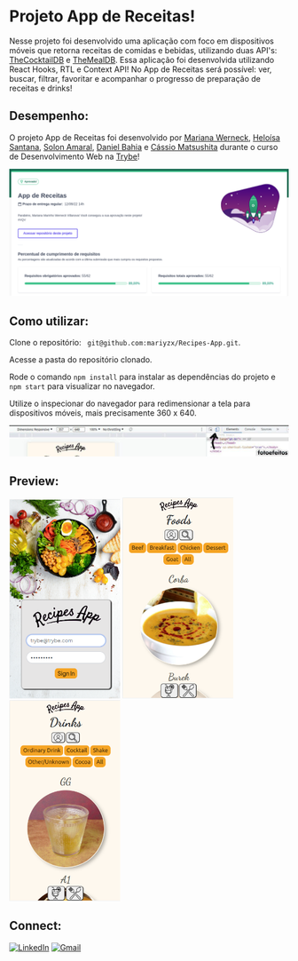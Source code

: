 # Projeto App de Receitas!

Nesse projeto foi desenvolvido uma aplicação com foco em dispositivos móveis que retorna receitas de comidas e bebidas, utilizando duas API's: [TheCocktailDB](https://www.thecocktaildb.com/) e [TheMealDB](https://www.themealdb.com/). Essa aplicação foi desenvolvida utilizando React Hooks, RTL e Context API! No App de Receitas será possível: ver, buscar, filtrar, favoritar e acompanhar o progresso de preparação de receitas e drinks!

## Desempenho:

O projeto App de Receitas foi desenvolvido por [Mariana Werneck](https://www.linkedin.com/in/marinhomariana8/), [Heloísa Santana](https://www.linkedin.com/in/heloisa-santana-da-silva/), [Solon Amaral](https://www.linkedin.com/in/solon-amaral/), [Daniel Bahia](https://www.linkedin.com/in/danibahia/) e [Cássio Matsushita](https://www.linkedin.com/in/cassio-matsushita-217571a2/) durante o curso de Desenvolvimento Web na [Trybe](https://www.betrybe.com/)!

![Desempenho Recipes App](src/images/recipes-app.png)

 
## Como utilizar:

<p>Clone o repositório: <code> git@github.com:mariyzx/Recipes-App.git</code>.</p>
<p>Acesse a pasta do repositório clonado.</p>
<p>Rode o comando <code>npm install</code> para instalar as dependências do projeto e <code>npm start</code> para visualizar no navegador.</p>
<p>Utilize o inspecionar do navegador para redimensionar a tela para dispositivos móveis, mais precisamente 360 x 640.</p>

![Redimensionando a tela](src/images/recipes-app2.jpg)

## Preview:

<img src="src/images/login.png" width="200">
<img src="src/images/main-foods.png" width="200">
<img src="src/images/main-drinks.png" width="200">

## Connect:

[![LinkedIn](https://img.shields.io/badge/LinkedIn-0077B5?style=for-the-badge&logo=linkedin&logoColor=white)](https://www.linkedin.com/in/marinhomariana8/) [![Gmail](https://img.shields.io/badge/Gmail-D14836?style=for-the-badge&logo=gmail&logoColor=white
)](mailto:marinhomariana8@gmail.com)